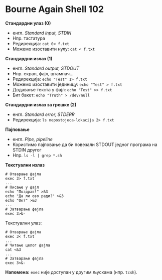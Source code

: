 # Bourne Again Shell 102

**Стандардни улаз (0)**

- енгл. *Standard input, STDIN*
- Нпр. тастатура
- Редирекција: `cat 0< f.txt`
- Можемо изоставити нулу: `cat < f.txt`

**Стандардни излаз (1)**

- енгл. *Standard output, STDOUT*
- Нпр. екран, фајл, штампач...
- Редирекција: `echo "Test" 1> f.txt`
- Можемо изоставити јединицу: `echo "Test" > f.txt`
- Додавање текста у фајл: `echo "Test" >> f.txt`
- Бит бакет: `echo "Truth" > /dev/null`

**Стандардни излаз за грешке (2)**

- енгл. *Standard error, STDERR*
- Редирекција: `ls nepostojeca-lokacija 2> f.txt`

**Пајповање**

- енгл. *Pipe, pipeline*
- Користимо пајповање да би повезали STDOUT једног програма на STDIN другог
- Нпр. `ls -l | grep *.sh`

**Текстуални излаз**

```
# Отварање фајла
exec 3> f.txt
...
# Писање у фајл
echo "Поздрав!" >&3
echo "Да ли ово ради?" >&3
echo "Ок?" >&3
...
# Затварање фајла
exec 3>&-
```

Текстуални улаз:

```
# Отварање фајла
exec 3< f.txt
...
# Читање целог фајла
cat <&3
...
# Затварање фајла
exec 3<&-
```

**Напомена:** `exec` није доступан у другим љускама (нпр. `tcsh`).

